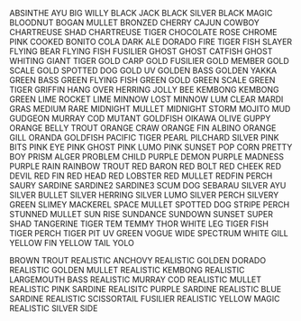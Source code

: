 ABSINTHE
AYU
BIG WILLY
BLACK JACK
BLACK SILVER
BLACK MAGIC
BLOODNUT
BOGAN MULLET
BRONZED CHERRY
CAJUN COWBOY
CHARTREUSE SHAD
CHARTREUSE TIGER
CHOCOLATE ROSE
CHROME PINK
COOKED BONITO
COLA
DARK ALE
DORADO
FIRE TIGER
FISH SLAYER
FLYING BEAR
FLYING FISH
FUSILIER
GHOST
GHOST CATFISH
GHOST WHITING
GIANT TIGER
GOLD CARP
GOLD FUSILIER
GOLD MEMBER
GOLD SCALE
GOLD SPOTTED DOG
GOLD UV
GOLDEN BASS
GOLDEN YAKKA
GREEN BASS
GREEN FLYING FISH
GREEN GOLD
GREEN SCALE
GREEN TIGER
GRIFFIN
HANG OVER
HERRING
JOLLY BEE
KEMBONG
KEMBONG GREEN
LIME ROCKET
LIME MINNOW
LOST MINNOW
LUM CLEAR
MARDI GRAS
MEDIUM RARE
MIDNIGHT MULLET
MIDNIGHT STORM
MOJITO
MUD GUDGEON
MURRAY COD
MUTANT GOLDFISH
OIKAWA
OLIVE GUPPY
ORANGE BELLY TROUT
ORANGE CRAW
ORANGE FIN ALBINO
ORANGE GILL
ORANDA GOLDFISH
PACIFIC TIGER
PEARL
PILCHARD SILVER
PINK BITS
PINK EYE
PINK GHOST
PINK LUMO
PINK SUNSET
POP CORN
PRETTY BOY
PRISM ALGER
PROBLEM CHILD
PURPLE DEMON
PURPLE MADNESS
PURPLE RAIN
RAINBOW TROUT
RED BARON
RED BOLT
RED CHEEK
RED DEVIL
RED FIN
RED HEAD
RED LOBSTER
RED MULLET
REDFIN PERCH
SAURY
SARDINE
SARDINE2
SARDINE3
SCUM DOG
SEBARAU
SILVER AYU
SILVER BULLET
SILVER HERRING
SILVER LUMO
SILVER PERCH
SILVERY GREEN
SLIMEY MACKEREL
SPACE MULLET
SPOTTED DOG
STRIPE PERCH
STUNNED MULLET
SUN RISE
SUNDANCE
SUNDOWN
SUNSET
SUPER SHAD
TANGERINE TIGER
TEM
TEMMY
THOR WHITE LEG
TIGER FISH
TIGER PERCH
TIGER PIT
UV GREEN
VOGUE
WIDE SPECTRUM
WHITE GILL
YELLOW FIN
YELLOW TAIL
YOLO



BROWN TROUT
REALISTIC ANCHOVY
REALISTIC GOLDEN DORADO
REALISTIC GOLDEN MULLET
REALISTIC KEMBONG
REALISTIC LARGEMOUTH BASS
REALISTIC MURRAY COD
REALISTIC MULLET
REALISTIC PINK SARDINE
REALISITC PURPLE SARDINE
REALISTIC BLUE SARDINE
REALISTIC SCISSORTAIL FUSILIER 
REALISTIC YELLOW MAGIC
REALISTIC SILVER SIDE